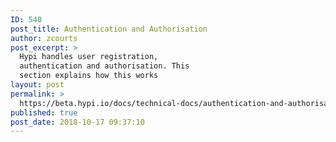 ```yaml
---
ID: 540
post_title: Authentication and Authorisation
author: zcourts
post_excerpt: >
  Hypi handles user registration,
  authentication and authorisation. This
  section explains how this works
layout: post
permalink: >
  https://beta.hypi.io/docs/technical-docs/authentication-and-authorisation/
published: true
post_date: 2018-10-17 09:37:10
---
```

<!-- wp:paragraph -->



<!-- /wp:paragraph -->